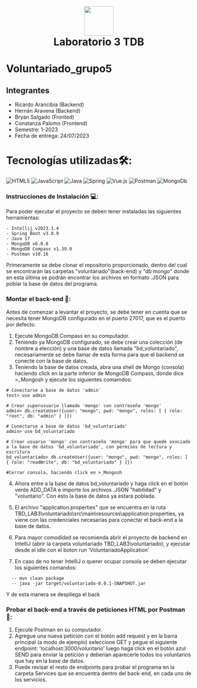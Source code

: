 <div align="center">
      <h1> <img src="https://th.bing.com/th/id/R.70c11b59c144e8d8af1a292274043105?rik=qsIhI%2f3hvZdFJQ&pid=ImgRaw&r=0" width="80px"><br/>Laboratorio 3 TDB </h1>
     </div>

# Voluntariado_grupo5

## Integrantes
- Ricardo Arancibia (Backend)
- Hernán Aravena (Backend)
- Bryan Salgado (Fronted)
- Constanza Palomo (Frontend)
- Semestre: 1-2023
- Fecha de entrega: 24/07/2023




# Tecnologías utilizadas🛠:
 ![HTML5](https://img.shields.io/badge/html5-%23E34F26.svg?style=for-the-badge&logo=html5&logoColor=white) ![JavaScript](https://img.shields.io/badge/javascript-%23323330.svg?style=for-the-badge&logo=javascript&logoColor=%23F7DF1E) ![Java](https://img.shields.io/badge/java-%23ED8B00.svg?style=for-the-badge&logo=java&logoColor=white) ![Spring](https://img.shields.io/badge/spring-%236DB33F.svg?style=for-the-badge&logo=spring&logoColor=white) ![Vue.js](https://img.shields.io/badge/vuejs-%2335495e.svg?style=for-the-badge&logo=vuedotjs&logoColor=%234FC08D) ![Postman](https://img.shields.io/badge/Postman-FF6C37?style=for-the-badge&logo=postman&logoColor=white) ![MongoDb](https://img.shields.io/badge/MongoDB-4EA94B?style=for-the-badge&logo=mongodb&logoColor=white)
   

### Instrucciones de Instalación 💻:
Para poder ejecutar el proyecto se deben tener instaladas las siguientes herramientas:

    - Intellij v2023.1.4
    - Spring Boot v3.0.9 
    - Java 17
    - MongoDB v6.0.8
    - MongoDB Compass v1.39.0
    - Postman v10.16
    
Primeramente se debe clonar el repositorio proporcionado, dentro del cual se encontrarán las carpetas "voluntariado"(back-end) y "db mongo" donde en esta última se podrán encontrar los archivos en formato .JSON para poblar la base de datos del programa.

### Montar el back-end 🚀:

Antes de comenzar a levantar el proyecto, se debe tener en cuenta que se necesita tener MongoDB configurado en el puerto 27017,
que es el puerto por defecto.
1. Ejecute MongoDB Compass en su computador.
2. Teniendo ya MongoDB configurado, se debe crear una colección (de nombre a elección) y una base de datos llamada "bd_voluntariado", necesariamente se debe llamar de esta forma para que el backend se conecte con la base de datos.
3. Teniendo la base de datos creada, abra una shell de Mongo (consola) haciendo click en la parte inferior de MongoDB Compass, donde dice >_Mongosh y ejecute los siguientes comamdos: 
```
# Conectarse a base de datos 'admin'
test> use admin

# Crear superusuario llamado 'mongo' con contraseña 'mongo'
admin> db.createUser({user: "mongo", pwd: "mongo", roles: [ { role: "root", db: "admin" } ]})

# Conectarse a base de datos 'bd_voluntariado'
admin> use bd_voluntariado

# Crear usuario 'mongo' con contraseña 'mongo' para que quede asociado a la base de datos 'bd_voluntariado', con permisos de lectura y escritura
bd_voluntariado> db.createUser({user: "mongo", pwd: "mongo", roles: [ { role: "readWrite", db: "bd_voluntariado" } ]})

#Cerrar consola, haciendo click en >_Mongosh
```
4. Ahora entre a la base de datos bd_voluntariado y haga click en el botón verde ADD_DATA e importe los archivos .JSON "habilidad" y "voluntario". Con esto la base de datos ya estará poblada. 

5. El archivo "application.properties" que se encuentra en la ruta TBD_LAB3\voluntariado\src\main\resources\application.properties, ya viene con las credenciales necesarias para conectar el back-end a la base de datos.
6. Para mayor comodidad se recomienda abrir el proyecto de backend en IntelliJ (abrir la carpeta voluntariado TBD_LAB3\voluntariado), y ejecutar desde el idle con el boton run 'VoluntariadoApplication'
7. En caso de no tener IntelliJ o querer ocupar consola se deben ejecutar los siguientes comandos:
```
  -- mvn clean package
  -- java -jar target/voluntariado-0.0.1-SNAPSHOT.jar
```
Y de esta manera se despliega el back

### Probar el back-end a través de peticiones HTML por Postman 🚀:

1. Ejecute Postman en su computador.
2. Agregue una nueva petición con el botón add request y en la barra principal (a modo de ejemplo) seleccione GET y pegue el siguiente endpoint: 'localhost:3000/voluntario' luego haga click en el botón azul SEND para enviar la petición y deberían aparecerle todos los voluntarios que hay en la base de datos.
3. Puede revisar el resto de endpoints para probar el programa en la carpeta Services que se encuentra dentro del back-end, en cada uno de los servicios.
